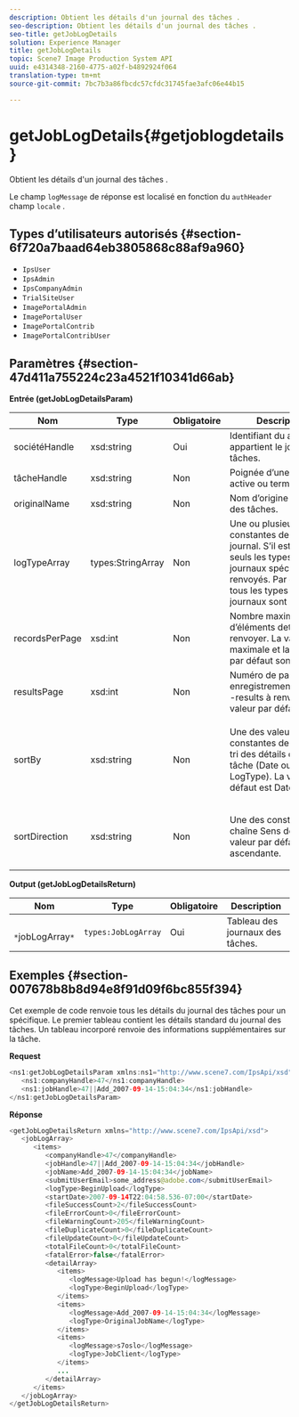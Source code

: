 ```yaml
---
description: Obtient les détails d'un journal des tâches .
seo-description: Obtient les détails d'un journal des tâches .
seo-title: getJobLogDetails
solution: Experience Manager
title: getJobLogDetails
topic: Scene7 Image Production System API
uuid: e4314348-2160-4775-a02f-b4892924f064
translation-type: tm+mt
source-git-commit: 7bc7b3a86fbcdc57cfdc31745fae3afc06e44b15

---
```



# getJobLogDetails{#getjoblogdetails}

Obtient les détails d&#39;un journal des tâches .

Le champ `logMessage` de réponse est localisé en fonction du `authHeader` champ `locale` .

## Types d’utilisateurs autorisés {#section-6f720a7baad64eb3805868c88af9a960}

* `IpsUser`
* `IpsAdmin`
* `IpsCompanyAdmin`
* `TrialSiteUser`
* `ImagePortalAdmin`
* `ImagePortalUser`
* `ImagePortalContrib`
* `ImagePortalContribUser`

## Paramètres {#section-47d411a755224c23a4521f10341d66ab}

**Entrée (getJobLogDetailsParam)**

<table id="table_A77122D73F684B3F8F5AFA1C11C189ED"> 
 <thead> 
  <tr> 
   <th colname="col1" class="entry"> Nom </th> 
   <th colname="col2" class="entry"> Type </th> 
   <th colname="col3" class="entry"> Obligatoire </th> 
   <th colname="col4" class="entry"> Description </th> 
  </tr> 
 </thead>
 <tbody> 
  <tr> 
   <td colname="col1"> <span class="codeph"> <span class="varname"> sociétéHandle</span></span> </td> 
   <td colname="col2"> <span class="codeph"> xsd:string</span> </td> 
   <td colname="col3"> Oui </td> 
   <td colname="col4"> Identifiant du auquel appartient le journal des tâches. </td> 
  </tr> 
  <tr> 
   <td colname="col1"> <span class="codeph"> <span class="varname"> tâcheHandle</span></span> </td> 
   <td colname="col2"> <span class="codeph"> xsd:string</span> </td> 
   <td colname="col3"> Non </td> 
   <td colname="col4"> Poignée d’une tâche active ou terminée. </td> 
  </tr> 
  <tr> 
   <td colname="col1"> <span class="codeph"> <span class="varname"> originalName</span></span> </td> 
   <td colname="col2"> <span class="codeph"> xsd:string</span> </td> 
   <td colname="col3"> Non </td> 
   <td colname="col4"> Nom d’origine du journal des tâches. </td> 
  </tr> 
  <tr> 
   <td colname="col1"> <span class="codeph"> <span class="varname"> logTypeArray</span></span> </td> 
   <td colname="col2"> <span class="codeph"> types:StringArray</span> </td> 
   <td colname="col3"> Non </td> 
   <td colname="col4"> Une ou plusieurs constantes de type de journal. S’il est présent, seuls les types de journaux spécifiés sont renvoyés. Par défaut, tous les types de journaux sont renvoyés. </td> 
  </tr> 
  <tr> 
   <td colname="col1"> <span class="codeph"> <span class="varname"> recordsPerPage</span></span> </td> 
   <td colname="col2"> <span class="codeph"> xsd:int</span> </td> 
   <td colname="col3"> Non </td> 
   <td colname="col4">Nombre maximal d’éléments <span class="codeph"> detailArray</span> à renvoyer. La valeur maximale et la valeur par défaut sont 1 000. </td> 
  </tr> 
  <tr> 
   <td colname="col1"> <span class="codeph"> <span class="varname"> resultsPage</span></span> </td> 
   <td colname="col2"> <span class="codeph"> xsd:int</span> </td> 
   <td colname="col3"> Non </td> 
   <td colname="col4">Numéro de page des enregistrementsPerPage <span class="codeph"></span>-results à renvoyer. La valeur par défaut est 1. </td> 
  </tr> 
  <tr> 
   <td colname="col1"> <span class="codeph"> <span class="varname"> sortBy</span></span> </td> 
   <td colname="col2"> <span class="codeph"> xsd:string</span> </td> 
   <td colname="col3"> Non </td> 
   <td colname="col4"> <p>Une des valeurs constantes de champ de tri des détails de la tâche (Date ou LogType). La valeur par défaut est Date. </p> </td> 
  </tr> 
  <tr> 
   <td colname="col1"> <span class="codeph"> <span class="varname"> sortDirection</span></span> </td> 
   <td colname="col2"> <span class="codeph"> xsd:string</span> </td> 
   <td colname="col3"> Non </td> 
   <td colname="col4"> <p>Une des constantes de chaîne Sens de tri. La valeur par défaut est ascendante. </p> </td> 
  </tr> 
 </tbody> 
</table>

**Output (getJobLogDetailsReturn)**

| Nom | Type | Obligatoire | Description |
|---|---|---|---|
| ` *`jobLogArray`*` | `types:JobLogArray` | Oui | Tableau des journaux des tâches. |

## Exemples {#section-007678b8b8d94e8f91d09f6bc855f394}

Cet exemple de code renvoie tous les détails du journal des tâches pour un  spécifique. Le premier tableau contient les détails standard du journal des tâches. Un tableau incorporé renvoie des informations supplémentaires sur la tâche.

**Request**

```java
<ns1:getJobLogDetailsParam xmlns:ns1="http://www.scene7.com/IpsApi/xsd">
   <ns1:companyHandle>47</ns1:companyHandle>
   <ns1:jobHandle>47||Add_2007-09-14-15:04:34</ns1:jobHandle>
</ns1:getJobLogDetailsParam>
```

**Réponse**

```java
<getJobLogDetailsReturn xmlns="http://www.scene7.com/IpsApi/xsd">
   <jobLogArray>
      <items>
         <companyHandle>47</companyHandle>
         <jobHandle>47||Add_2007-09-14-15:04:34</jobHandle>
         <jobName>Add_2007-09-14-15:04:34</jobName>
         <submitUserEmail>some_address@adobe.com</submitUserEmail>
         <logType>BeginUpload</logType>
         <startDate>2007-09-14T22:04:58.536-07:00</startDate>
         <fileSuccessCount>2</fileSuccessCount>
         <fileErrorCount>0</fileErrorCount>
         <fileWarningCount>205</fileWarningCount>
         <fileDuplicateCount>0</fileDuplicateCount>
         <fileUpdateCount>0</fileUpdateCount>
         <totalFileCount>0</totalFileCount>
         <fatalError>false</fatalError>
         <detailArray>
            <items>
               <logMessage>Upload has begun!</logMessage>
               <logType>BeginUpload</logType>
            </items>
            <items>
               <logMessage>Add_2007-09-14-15:04:34</logMessage>
               <logType>OriginalJobName</logType>
            </items>
            <items>
               <logMessage>s7oslo</logMessage>
               <logType>JobClient</logType>
            </items>
            ...
         </detailArray>
      </items>
   </jobLogArray>
</getJobLogDetailsReturn>
```

